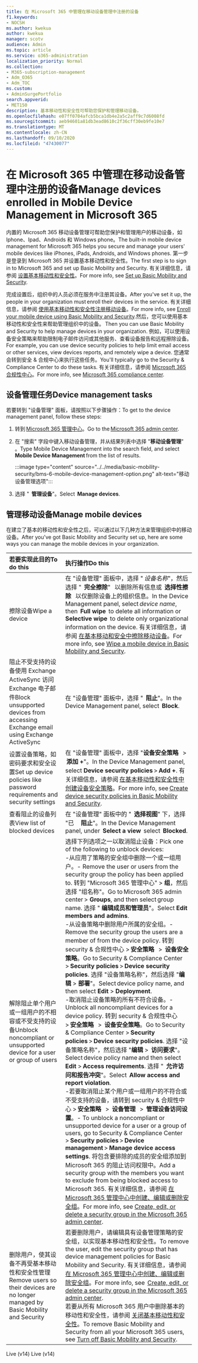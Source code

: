 ```yaml
---
title: 在 Microsoft 365 中管理在移动设备管理中注册的设备
f1.keywords:
- NOCSH
ms.author: kwekua
author: kwekua
manager: scotv
audience: Admin
ms.topic: article
ms.service: o365-administration
localization_priority: Normal
ms.collection:
- M365-subscription-management
- Adm_O365
- Adm_TOC
ms.custom:
- AdminSurgePortfolio
search.appverid:
- MET150
description: 基本移动性和安全性可帮助您保护和管理移动设备。
ms.openlocfilehash: e07ff0704afcb5bca1db4e2a5c2aff9c7d6008fd
ms.sourcegitcommit: aeb94601a81db3ead8610c2f36cff30eb9fe10e7
ms.translationtype: MT
ms.contentlocale: zh-CN
ms.lasthandoff: 09/10/2020
ms.locfileid: "47430077"
---
```

# <a name="manage-devices-enrolled-in-mobile-device-management-in-microsoft-365"></a><span data-ttu-id="573c9-103">在 Microsoft 365 中管理在移动设备管理中注册的设备</span><span class="sxs-lookup"><span data-stu-id="573c9-103">Manage devices enrolled in Mobile Device Management in Microsoft 365</span></span>

<span data-ttu-id="573c9-104">内置的 Microsoft 365 移动设备管理可帮助您保护和管理用户的移动设备，如 Iphone、Ipad、Androids 和 Windows phone。</span><span class="sxs-lookup"><span data-stu-id="573c9-104">The built-in mobile device management for Microsoft 365 helps you secure and manage your users' mobile devices like iPhones, iPads, Androids, and Windows phones.</span></span> <span data-ttu-id="573c9-105">第一步是登录到 Microsoft 365 并设置基本移动性和安全性。</span><span class="sxs-lookup"><span data-stu-id="573c9-105">The first step is to sign in to Microsoft 365 and set up Basic Mobility and Security.</span></span> <span data-ttu-id="573c9-106">有关详细信息，请参阅 [设置基本移动性和安全性](set-up.md)。</span><span class="sxs-lookup"><span data-stu-id="573c9-106">For more info, see [Set up Basic Mobility and Security](set-up.md).</span></span>

<span data-ttu-id="573c9-107">完成设置后，组织中的人员必须在服务中注册其设备。</span><span class="sxs-lookup"><span data-stu-id="573c9-107">After you've set it up, the people in your organization must enroll their devices in the service.</span></span> <span data-ttu-id="573c9-108">有关详细信息，请参阅 [使用基本移动性和安全性注册移动设备](enroll-your-mobile-device.md)。</span><span class="sxs-lookup"><span data-stu-id="573c9-108">For more info, see [Enroll your mobile device using Basic Mobility and Security](enroll-your-mobile-device.md).</span></span><span data-ttu-id="573c9-109">然后，您可以使用基本移动性和安全性来帮助管理组织中的设备。</span><span class="sxs-lookup"><span data-stu-id="573c9-109"> Then you can use Basic Mobility and Security to help manage devices in your organization.</span></span> <span data-ttu-id="573c9-110">例如，可以使用设备安全策略来帮助限制电子邮件访问或其他服务、查看设备报告和远程擦除设备。</span><span class="sxs-lookup"><span data-stu-id="573c9-110">For example, you can use device security policies to help limit email access or other services, view devices reports, and remotely wipe a device.</span></span> <span data-ttu-id="573c9-111">您通常会转到安全 & 合规中心来执行这些任务。</span><span class="sxs-lookup"><span data-stu-id="573c9-111">You'll typically go to the Security & Compliance Center to do these tasks.</span></span> <span data-ttu-id="573c9-112">有关详细信息，请参阅 [Microsoft 365 合规性中心](https://support.microsoft.com/office/7e696a40-b86b-4a20-afcc-559218b7b1b8)。</span><span class="sxs-lookup"><span data-stu-id="573c9-112">For more info, see [Microsoft 365 compliance center](https://support.microsoft.com/office/7e696a40-b86b-4a20-afcc-559218b7b1b8).</span></span>

## <a name="device-management-tasks"></a><span data-ttu-id="573c9-113">设备管理任务</span><span class="sxs-lookup"><span data-stu-id="573c9-113">Device management tasks</span></span>

<span data-ttu-id="573c9-114">若要转到 "设备管理" 面板，请按照以下步骤操作：</span><span class="sxs-lookup"><span data-stu-id="573c9-114">To get to the device management panel, follow these steps:</span></span>

1. <span data-ttu-id="573c9-115">转到 [Microsoft 365 管理中心](https://support.microsoft.com/office/758befc4-0888-4009-9f14-0d147402fd23)。</span><span class="sxs-lookup"><span data-stu-id="573c9-115">Go to the [Microsoft 365 admin center](https://support.microsoft.com/office/758befc4-0888-4009-9f14-0d147402fd23).</span></span>
    
2. <span data-ttu-id="573c9-116">在 "搜索" 字段中键入移动设备管理，并从结果列表中选择 "**移动设备管理**"   。</span><span class="sxs-lookup"><span data-stu-id="573c9-116">Type Mobile Device Management into the search field, and select **Mobile Device Management** from the list of results.</span></span>

    :::image type="content" source="../../media/basic-mobility-security/bms-6-mobile-device-management-option.png" alt-text="移动设备管理选项":::

3. <span data-ttu-id="573c9-118">选择 "  **管理设备**"。</span><span class="sxs-lookup"><span data-stu-id="573c9-118">Select  **Manage devices**.</span></span>

## <a name="manage-mobile-devices"></a><span data-ttu-id="573c9-119">管理移动设备</span><span class="sxs-lookup"><span data-stu-id="573c9-119">Manage mobile devices</span></span>
    
<span data-ttu-id="573c9-120">在建立了基本的移动性和安全性之后，可以通过以下几种方法来管理组织中的移动设备。</span><span class="sxs-lookup"><span data-stu-id="573c9-120">After you've got Basic Mobility and Security set up, here are some ways you can manage the mobile devices in your organization.</span></span>

|<span data-ttu-id="573c9-121">**若要实现此目的**</span><span class="sxs-lookup"><span data-stu-id="573c9-121">**To do this**</span></span>|<span data-ttu-id="573c9-122">**执行操作**</span><span class="sxs-lookup"><span data-stu-id="573c9-122">**Do this**</span></span>|
|:----------------|:------------------------------------------------------------------------------|
|<span data-ttu-id="573c9-123">擦除设备</span><span class="sxs-lookup"><span data-stu-id="573c9-123">Wipe a device</span></span> |<span data-ttu-id="573c9-124">在 "设备管理" 面板中，选择 " *设备名称*"，然后选择 "  **完全擦除**"   以删除所有信息或  **选择性擦除**   以仅删除设备上的组织信息。</span><span class="sxs-lookup"><span data-stu-id="573c9-124">In the Device Management panel, select *device name*, then  **Full wipe**  to delete all information or  **Selective wipe**  to delete only organizational information on the device.</span></span> <span data-ttu-id="573c9-125">有关详细信息，请参阅 [在基本移动和安全中擦除移动设备](wipe-mobile-device.md)。</span><span class="sxs-lookup"><span data-stu-id="573c9-125">For more info, see [Wipe a mobile device in Basic Mobility and Security](wipe-mobile-device.md).</span></span>|
|<span data-ttu-id="573c9-126">阻止不受支持的设备使用 Exchange ActiveSync 访问 Exchange 电子邮件</span><span class="sxs-lookup"><span data-stu-id="573c9-126">Block unsupported devices from accessing Exchange email using Exchange ActiveSync</span></span> |<span data-ttu-id="573c9-127">在 "设备管理" 面板中，选择 "  **阻止**"。</span><span class="sxs-lookup"><span data-stu-id="573c9-127">In the Device Management panel, select  **Block**.</span></span> |
|<span data-ttu-id="573c9-128">设置设备策略，如密码要求和安全设置</span><span class="sxs-lookup"><span data-stu-id="573c9-128">Set up device policies like password requirements and security settings</span></span> |<span data-ttu-id="573c9-129">在 "设备管理" 面板中，选择 "**设备安全策略**   >  **添加 +**"。</span><span class="sxs-lookup"><span data-stu-id="573c9-129">In the Device Management panel, select **Device security policies** > **Add +**.</span></span> <span data-ttu-id="573c9-130">有关详细信息，请参阅 [在基本移动性和安全性中创建设备安全策略](create-device-security-policies.md)。</span><span class="sxs-lookup"><span data-stu-id="573c9-130">For more info, see [Create device security policies in Basic Mobility and Security](create-device-security-policies.md).</span></span>|
|<span data-ttu-id="573c9-131">查看阻止的设备列表</span><span class="sxs-lookup"><span data-stu-id="573c9-131">View list of blocked devices</span></span>  |<span data-ttu-id="573c9-132">在 "设备管理" 面板中的 "  **选择视图**" 下，选择 "已     **阻止**"。</span><span class="sxs-lookup"><span data-stu-id="573c9-132">In the Device Management panel, under  **Select a view**  select  **Blocked**.</span></span> |
|<span data-ttu-id="573c9-133">解除阻止单个用户或一组用户的不相容或不受支持的设备</span><span class="sxs-lookup"><span data-stu-id="573c9-133">Unblock noncompliant or unsupported device for a user or group of users</span></span>  |<span data-ttu-id="573c9-134">选择下列选项之一以取消阻止设备：</span><span class="sxs-lookup"><span data-stu-id="573c9-134">Pick one of the following to unblock devices:</span></span><br/><span data-ttu-id="573c9-135">-从应用了策略的安全组中删除一个或一组用户。</span><span class="sxs-lookup"><span data-stu-id="573c9-135">- Remove the user or users from the security group the policy has been applied to.</span></span> <span data-ttu-id="573c9-136">转到 "Microsoft 365 管理中心" > **组**，然后选择 "组名称"。</span><span class="sxs-lookup"><span data-stu-id="573c9-136">Go to Microsoft 365 admin center > **Groups**, and then select group name.</span></span> <span data-ttu-id="573c9-137">选择 " **编辑成员和管理员**"。</span><span class="sxs-lookup"><span data-stu-id="573c9-137">Select **Edit members and admins**.</span></span><br/><span data-ttu-id="573c9-138">-从设备策略中删除用户所属的安全组。</span><span class="sxs-lookup"><span data-stu-id="573c9-138">- Remove the security group the users are a member of from the device policy.</span></span> <span data-ttu-id="573c9-139">转到 security & 合规性中心 > **安全策略**   >  **设备安全策略**。</span><span class="sxs-lookup"><span data-stu-id="573c9-139">Go to Security & Compliance Center > **Security policies** > **Device security policies**.</span></span> <span data-ttu-id="573c9-140">选择 "设备策略名称"，然后选择 "**编辑**  >  **部署**"。</span><span class="sxs-lookup"><span data-stu-id="573c9-140">Select device policy name, and then select **Edit** > **Deployment**.</span></span><br/><span data-ttu-id="573c9-141">-取消阻止设备策略的所有不符合设备。</span><span class="sxs-lookup"><span data-stu-id="573c9-141">- Unblock all noncompliant devices for a device policy.</span></span> <span data-ttu-id="573c9-142">转到 security & 合规性中心 > **安全策略**   >  **设备安全策略**。</span><span class="sxs-lookup"><span data-stu-id="573c9-142">Go to Security & Compliance Center > **Security policies** > **Device security policies**.</span></span> <span data-ttu-id="573c9-143">选择 "设备策略名称"，然后选择 "**编辑**  >  **访问要求**"。</span><span class="sxs-lookup"><span data-stu-id="573c9-143">Select device policy name and then select **Edit** > **Access requirements**.</span></span> <span data-ttu-id="573c9-144">选择 "  **允许访问和报告冲突**"。</span><span class="sxs-lookup"><span data-stu-id="573c9-144">Select  **Allow access and report violation**.</span></span><br/><span data-ttu-id="573c9-145">-若要取消阻止某个用户或一组用户的不符合或不受支持的设备，请转到 security & 合规性中心 > **安全策略**   >  **设备管理**   >  **管理设备访问设置**。</span><span class="sxs-lookup"><span data-stu-id="573c9-145">- To unblock a noncompliant or unsupported device for a user or a group of users, go to Security & Compliance Center > **Security policies** > **Device management** > **Manage device access settings**.</span></span> <span data-ttu-id="573c9-146">将包含要排除的成员的安全组添加到 Microsoft 365 的阻止访问权限中。</span><span class="sxs-lookup"><span data-stu-id="573c9-146">Add a security group with the members you want to exclude from being blocked access to Microsoft 365.</span></span> <span data-ttu-id="573c9-147">有关详细信息，请参阅 [在 Microsoft 365 管理中心中创建、编辑或删除安全组](https://support.microsoft.com/office/55c96b32-e086-4c9e-948b-a018b44510cb)。</span><span class="sxs-lookup"><span data-stu-id="573c9-147">For more info, see [Create, edit, or delete a security group in the Microsoft 365 admin center](https://support.microsoft.com/office/55c96b32-e086-4c9e-948b-a018b44510cb).</span></span>|
|<span data-ttu-id="573c9-148">删除用户，使其设备不再受基本移动性和安全性管理</span><span class="sxs-lookup"><span data-stu-id="573c9-148">Remove users so their devices are no longer managed by Basic Mobility and Security</span></span> |<span data-ttu-id="573c9-149">若要删除用户，请编辑具有设备管理策略的安全组，以实现基本移动性和安全性。</span><span class="sxs-lookup"><span data-stu-id="573c9-149">To remove the user, edit the security group that has device management policies for Basic Mobility and Security.</span></span> <span data-ttu-id="573c9-150">有关详细信息，请参阅  [在 Microsoft 365 管理中心中创建、编辑或删除安全组](https://support.microsoft.com/office/55c96b32-e086-4c9e-948b-a018b44510cb)。</span><span class="sxs-lookup"><span data-stu-id="573c9-150">For more info, see  [Create, edit, or delete a security group in the Microsoft 365 admin center](https://support.microsoft.com/office/55c96b32-e086-4c9e-948b-a018b44510cb).</span></span><br/><span data-ttu-id="573c9-151">若要从所有 Microsoft 365 用户中删除基本的移动性和安全性，请参阅 [关闭基本移动性和安全性](turn-off.md)。</span><span class="sxs-lookup"><span data-stu-id="573c9-151">To remove Basic Mobility and Security from all your Microsoft 365 users, see [Turn off Basic Mobility and Security](turn-off.md).</span></span>|

<span data-ttu-id="573c9-152">Live (v14) </span><span class="sxs-lookup"><span data-stu-id="573c9-152">Live (v14)</span></span>